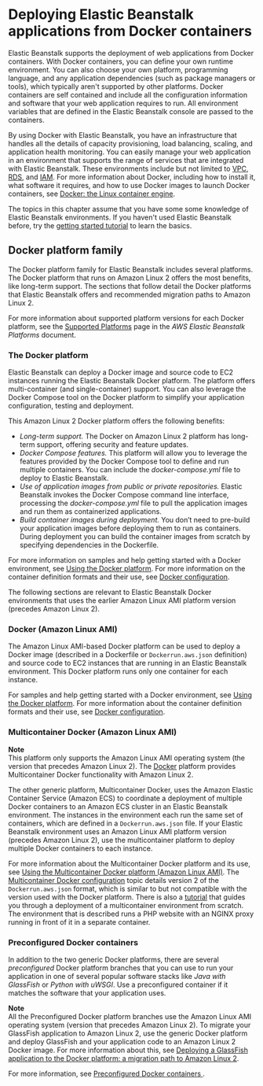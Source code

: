 # Deploying Elastic Beanstalk applications from Docker containers<a name="create_deploy_docker"></a>

Elastic Beanstalk supports the deployment of web applications from Docker containers\. With Docker containers, you can define your own runtime environment\. You can also choose your own platform, programming language, and any application dependencies \(such as package managers or tools\), which typically aren't supported by other platforms\. Docker containers are self contained and include all the configuration information and software that your web application requires to run\. All environment variables that are defined in the Elastic Beanstalk console are passed to the containers\. 

By using Docker with Elastic Beanstalk, you have an infrastructure that handles all the details of capacity provisioning, load balancing, scaling, and application health monitoring\. You can easily manage your web application in an environment that supports the range of services that are integrated with Elastic Beanstalk\. These environments include but not limited to [VPC](https://docs.aws.amazon.com/vpc/latest/userguide/VPC_Introduction.html), [RDS](https://docs.aws.amazon.com/AmazonRDS/latest/UserGuide/Welcome.html), and [IAM](https://docs.aws.amazon.com/IAM/latest/UserGuide/IAM_Introduction.html)\. For more information about Docker, including how to install it, what software it requires, and how to use Docker images to launch Docker containers, see [Docker: the Linux container engine](http://www.docker.io)\.



The topics in this chapter assume that you have some some knowledge of Elastic Beanstalk environments\. If you haven't used Elastic Beanstalk before, try the [getting started tutorial](GettingStarted.md) to learn the basics\.

## Docker platform family<a name="docker-platform"></a>

The Docker platform family for Elastic Beanstalk includes several platforms\. The Docker platform that runs on Amazon Linux 2 offers the most benefits, like long\-term support\. The sections that follow detail the Docker platforms that Elastic Beanstalk offers and recommended migration paths to Amazon Linux 2\.

For more information about supported platform versions for each Docker platform, see the [Supported Platforms](https://docs.aws.amazon.com/elasticbeanstalk/latest/platforms/platforms-supported.html#platforms-supported.docker) page in the *AWS Elastic Beanstalk Platforms* document\.

### The Docker platform<a name="docker-platform-single"></a>

 Elastic Beanstalk can deploy a Docker image and source code to EC2 instances running the Elastic Beanstalk Docker platform\. The platform offers multi\-container \(and single\-container\) support\. You can also leverage the Docker Compose tool on the Docker platform to simplify your application configuration, testing and deployment\. 

This Amazon Linux 2 Docker platform offers the following benefits:
+  *Long\-term support\.* The Docker on Amazon Linux 2 platform has long\-term support, offering security and feature updates\. 
+  *Docker Compose features\.* This platform will allow you to leverage the features provided by the Docker Compose tool to define and run multiple containers\. You can include the *docker\-compose\.yml* file to deploy to Elastic Beanstalk\. 
+  *Use of application images from public or private repositories\.* Elastic Beanstalk invokes the Docker Compose command line interface, processing the *docker\-compose\.yml* file to pull the application images and run them as containerized applications\. 
+  *Build container images during deployment\.* You don’t need to pre\-build your application images before deploying them to run as containers\. During deployment you can build the container images from scratch by specifying dependencies in the Dockerfile\. 

For more information on samples and help getting started with a Docker environment, see [Using the Docker platform](docker.md)\. For more information on the container definition formats and their use, see [Docker configuration](single-container-docker-configuration.md)\.

The following sections are relevant to Elastic Beanstalk Docker environments that uses the earlier Amazon Linux AMI platform version \(precedes Amazon Linux 2\)\.

### Docker \(Amazon Linux AMI\)<a name="docker-platform-single"></a>

The Amazon Linux AMI\-based Docker platform can be used to deploy a Docker image \(described in a Dockerfile or `Dockerrun.aws.json` definition\) and source code to EC2 instances that are running in an Elastic Beanstalk environment\. This Docker platform runs only one container for each instance\.

For samples and help getting started with a Docker environment, see [Using the Docker platform](docker.md)\. For more information about the container definition formats and their use, see [Docker configuration](single-container-docker-configuration.md)\.

### Multicontainer Docker \(Amazon Linux AMI\)<a name="docker-platform-multi"></a>

**Note**  
 This platform only supports the Amazon Linux AMI operating system \(the version that precedes Amazon Linux 2\)\. The [Docker](docker.md) platform provides Multicontainer Docker functionality with Amazon Linux 2\.

The other generic platform, Multicontainer Docker, uses the Amazon Elastic Container Service \(Amazon ECS\) to coordinate a deployment of multiple Docker containers to an Amazon ECS cluster in an Elastic Beanstalk environment\. The instances in the environment each run the same set of containers, which are defined in a `Dockerrun.aws.json` file\. If your Elastic Beanstalk environment uses an Amazon Linux AMI platform version \(precedes Amazon Linux 2\), use the multicontainer platform to deploy multiple Docker containers to each instance\.

For more information about the Multicontainer Docker platform and its use, see [Using the Multicontainer Docker platform \(Amazon Linux AMI\)](create_deploy_docker_ecs.md)\. The [Multicontainer Docker configuration](create_deploy_docker_v2config.md) topic details version 2 of the `Dockerrun.aws.json` format, which is similar to but not compatible with the version used with the Docker platform\. There is also a [tutorial](create_deploy_docker_ecstutorial.md) that guides you through a deployment of a multicontainer environment from scratch\. The environment that is described runs a PHP website with an NGINX proxy running in front of it in a separate container\.

### Preconfigured Docker containers<a name="docker-platform-preconfigured"></a>

In addition to the two generic Docker platforms, there are several *preconfigured* Docker platform branches that you can use to run your application in one of several popular software stacks like *Java with GlassFish* or *Python with uWSGI*\. Use a preconfigured container if it matches the software that your application uses\.

**Note**  
All the Preconfigured Docker platform branches use the Amazon Linux AMI operating system \(version that precedes Amazon Linux 2\)\. To migrate your GlassFish application to Amazon Linux 2, use the generic Docker platform and deploy GlassFish and your application code to an Amazon Linux 2 Docker image\. For more information about this, see [Deploying a GlassFish application to the Docker platform: a migration path to Amazon Linux 2](docker-glassfish-tutorial.md)\.

For more information, see [Preconfigured Docker containers ](create_deploy_dockerpreconfig.md)\.